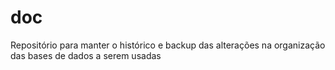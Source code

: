 # doc

Repositório para manter o histórico e backup das alterações na organização das bases de dados a serem usadas